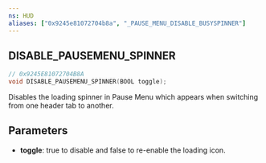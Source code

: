 ```yaml
---
ns: HUD
aliases: ["0x9245e81072704b8a", "_PAUSE_MENU_DISABLE_BUSYSPINNER"]
---
```

## DISABLE_PAUSEMENU_SPINNER

```c
// 0x9245E81072704B8A
void DISABLE_PAUSEMENU_SPINNER(BOOL toggle);
```

Disables the loading spinner in Pause Menu which appears when switching from one header tab to another.

## Parameters
* **toggle**: true to disable and false to re-enable the loading icon. 

